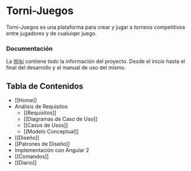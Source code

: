 # Torni-Juegos

Torni-Juegos es una plataforma para crear y jugar a torneos competitivos entre jugadores y de cualuiqer juego.

### Documentación
La [Wiki](https://github.com/nahumrosillo/Torni-Juegos/wiki) contiene todo la información del proyecto. Desde el inicio hasta el final del desarrollo y el manual de uso del mismo.

## Tabla de Contenidos
 * [[Home]]
 * Análisis de Requisitos
   * [[Requisitos]]
   * [[Diagramas de Caso de Uso]]
   * [[Casos de Usos]]
   * [[Modelo Conceptual]]
 * [[Diseño]]
 * [[Patrones de Diseño]]
 * Implementación con Angular 2
  * [[Comandos]]
 * [[Diario]]

